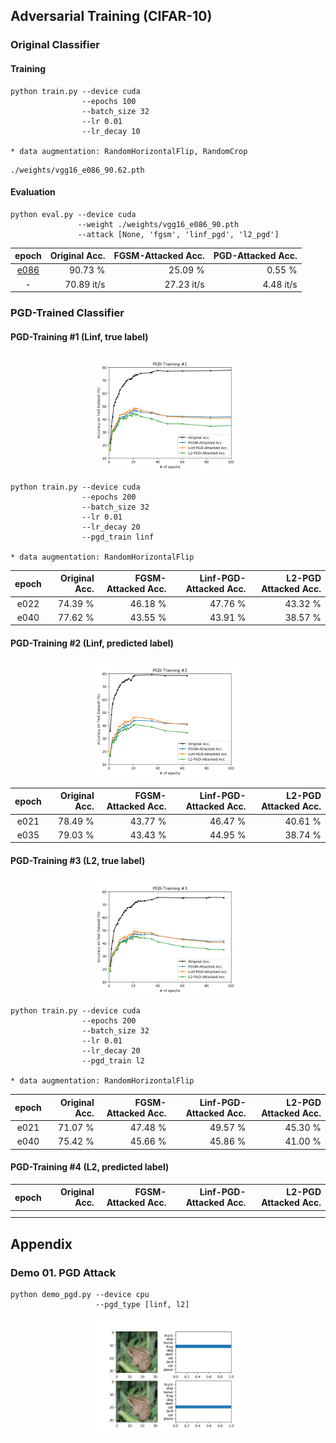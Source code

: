 ## Adversarial Training (CIFAR-10)

### Original Classifier

#### Training

```
python train.py --device cuda
                --epochs 100
                --batch_size 32
                --lr 0.01
                --lr_decay 10

* data augmentation: RandomHorizontalFlip, RandomCrop
```

```
./weights/vgg16_e086_90.62.pth
```

#### Evaluation

```
python eval.py --device cuda
               --weight ./weights/vgg16_e086_90.pth
               --attack [None, 'fgsm', 'linf_pgd', 'l2_pgd']
```

| epoch | Original Acc. | FGSM-Attacked Acc. | PGD-Attacked Acc. |
| :-:   |  -:           |  -:                |  -:               |
| [e086](https://drive.google.com/a/korea.ac.kr/file/d/1AB8ipF9e_t0Du7W79sZtQIOFK9Q9waiQ/view?usp=sharing) | 90.73 %       | 25.09 %            |  0.55 %           |
| -     | 70.89 it/s    | 27.23 it/s         | 4.48 it/s         |

### PGD-Trained Classifier

#### PGD-Training #1 (Linf, true label)

<p align="center">
    <img width=50% src="./md/plot1.png">
</p>

```
python train.py --device cuda
                --epochs 200
                --batch_size 32
                --lr 0.01
                --lr_decay 20
                --pgd_train linf

* data augmentation: RandomHorizontalFlip
```

| epoch | Original Acc. | FGSM-Attacked Acc. | Linf-PGD-Attacked Acc. | L2-PGD Attacked Acc. |
| :-:   |  -:           |  -:                |  -:                    | -:                   |
| e022  | 74.39 %       | 46.18 %            | 47.76 %                | 43.32 %              |
| e040  | 77.62 %       | 43.55 %            | 43.91 %                | 38.57 %              |

#### PGD-Training #2 (Linf, predicted label)

<p align="center">
    <img width=50% src="./md/plot2.png">
</p>

| epoch | Original Acc. | FGSM-Attacked Acc. | Linf-PGD-Attacked Acc. | L2-PGD Attacked Acc. |
| :-:   |  -:           |  -:                |  -:                    | -:                   |
| e021  | 78.49 %       | 43.77 %            | 46.47 %                | 40.61 %              |
| e035  | 79.03 %       | 43.43 %            | 44.95 %                | 38.74 %              |

#### PGD-Training #3 (L2, true label)

<p align="center">
    <img width=50% src="./md/plot3.png">
</p>

```
python train.py --device cuda
                --epochs 200
                --batch_size 32
                --lr 0.01
                --lr_decay 20
                --pgd_train l2

* data augmentation: RandomHorizontalFlip
```

| epoch | Original Acc. | FGSM-Attacked Acc. | Linf-PGD-Attacked Acc. | L2-PGD Attacked Acc. |
| :-:   |  -:           |  -:                |  -:                    | -:                   |
| e021  | 71.07 %       | 47.48 %            | 49.57 %                | 45.30 %              |
| e040  | 75.42 %       | 45.66 %            | 45.86 %                | 41.00 %              |

#### PGD-Training #4 (L2, predicted label)

| epoch | Original Acc. | FGSM-Attacked Acc. | Linf-PGD-Attacked Acc. | L2-PGD Attacked Acc. |
| :-:   |  -:           |  -:                |  -:                    | -:                   |
|       |               |                    |                        |                      |
|       |               |                    |                        |                      |

## Appendix

### Demo 01. PGD Attack

```
python demo_pgd.py --device cpu
                   --pgd_type [linf, l2]
```

<p align="center">
    <img width=50% src="./md/demo1.png">
</p>
